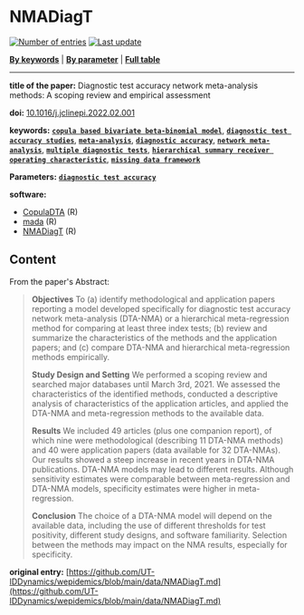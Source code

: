 <!--DO NOT EDIT BY HAND-->
 
#  NMADiagT 
 

[![Number of entries](https://img.shields.io/badge/dynamic/json?label=Entries&query=message&url=https%3A%2F%2Fut-iddynamics.github.io%2Fwepidemics%2Finfo%2Fentries.json)](https://github.com/UT-IDDynamics/wepidemics) [![Last update](https://img.shields.io/github/last-commit/UT-IDDynamics/wepidemics)](https://github.com/UT-IDDynamics/wepidemics)

[**By keywords**](../by-keyword.md) \| [**By parameter**](../by-parameter.md) \| [**Full table**](../full-table.md)

---
 
 
**title of the paper:** Diagnostic test accuracy network meta-analysis methods: A scoping review and empirical assessment
 
**doi:** [10.1016/j.jclinepi.2022.02.001](https://doi.org/10.1016/j.jclinepi.2022.02.001)
 

**keywords:** [**`copula based bivariate beta-binomial model`**](../by-keyword.md#copula-based-bivariate-beta-binomial-model), [**`diagnostic test accuracy studies`**](../by-keyword.md#diagnostic-test-accuracy-studies), [**`meta-analysis`**](../by-keyword.md#meta-analysis), [**`diagnostic accuracy`**](../by-keyword.md#diagnostic-accuracy), [**`network meta-analysis`**](../by-keyword.md#network-meta-analysis), [**`multiple diagnostic tests`**](../by-keyword.md#multiple-diagnostic-tests), [**`hierarchical summary receiver operating characteristic`**](../by-keyword.md#hierarchical-summary-receiver-operating-characteristic), [**`missing data framework`**](../by-keyword.md#missing-data-framework) 

**Parameters:** [**`diagnostic test accuracy`**](../by-parameter.md#diagnostic-test-accuracy) 

**software:**
 
 - [CopulaDTA](https://cran.r-project.org/web/packages/CopulaDTA/index.html) (R) 
 - [mada](https://cranr-projectorg/web/packages/mada/indexhtml) (R) 
 - [NMADiagT](https://cran.r-project.org/web/packages/NMADiagT/index.html) (R) 


## Content



From the paper's Abstract:

> **Objectives**
To (a) identify methodological and application papers reporting a model developed specifically for diagnostic test accuracy network meta-analysis (DTA-NMA) or a hierarchical meta-regression method for comparing at least three index tests; (b) review and summarize the characteristics of the methods and the application papers; and (c) compare DTA-NMA and hierarchical meta-regression methods empirically.
>
> **Study Design and Setting**
We performed a scoping review and searched major databases until March 3rd, 2021. We assessed the characteristics of the identified methods, conducted a descriptive analysis of characteristics of the application articles, and applied the DTA-NMA and meta-regression methods to the available data.
>
> **Results**
We included 49 articles (plus one companion report), of which nine were methodological (describing 11 DTA-NMA methods) and 40 were application papers (data available for 32 DTA-NMAs). Our results showed a steep increase in recent years in DTA-NMA publications. DTA-NMA models may lead to different results. Although sensitivity estimates were comparable between meta-regression and DTA-NMA models, specificity estimates were higher in meta-regression.
>
> **Conclusion**
The choice of a DTA-NMA model will depend on the available data, including the use of different thresholds for test positivity, different study designs, and software familiarity. Selection between the methods may impact on the NMA results, especially for specificity.





 **original entry:**  [https://github.com/UT-IDDynamics/wepidemics/blob/main/data/NMADiagT.md](https://github.com/UT-IDDynamics/wepidemics/blob/main/data/NMADiagT.md) 
